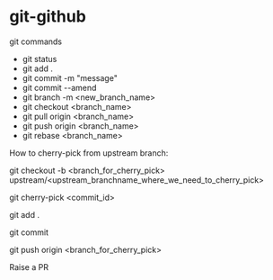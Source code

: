 # git-github

git commands
* git status
* git add .
* git commit -m "message"
* git commit --amend
* git branch -m <new_branch_name>
* git checkout <branch_name>
* git pull origin <branch_name>
* git push origin <branch_name>
* git rebase <branch_name>


How to cherry-pick from upstream branch:

git checkout -b <branch_for_cherry_pick> upstream/<upstream_branchname_where_we_need_to_cherry_pick>

git cherry-pick <commit_id> 

git add .

git commit 

git push origin <branch_for_cherry_pick>

Raise a PR
